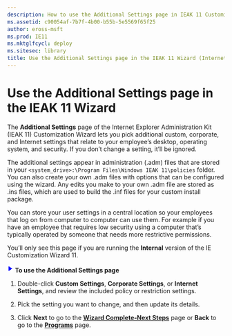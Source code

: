 ```yaml
---
description: How to use the Additional Settings page in IEAK 11 Customization Wizard for additional settings that relate to your employee’s desktop, operating system, and security.
ms.assetid: c90054af-7b7f-4b00-b55b-5e5569f65f25
author: eross-msft
ms.prod: IE11
ms.mktglfcycl: deploy
ms.sitesec: library
title: Use the Additional Settings page in the IEAK 11 Wizard (Internet Explorer Administration Kit 11 for IT Pros)
---
```


# Use the Additional Settings page in the IEAK 11 Wizard
The **Additional Settings** page of the Internet Explorer Administration Kit (IEAK 11) Customization Wizard lets you pick additional custom, corporate, and Internet settings that relate to your employee’s desktop, operating system, and security. If you don’t change a setting, it’ll be ignored.

The additional settings appear in administration (.adm) files that are stored in your `<system_drive>:\Program Files\Windows IEAK 11\policies` folder. You can also create your own .adm files with options that can be configured using the wizard. Any edits you make to your own .adm file are stored as .ins files, which are used to build the .inf files for your custom install package.

You can store your user settings in a central location so your employees that log on from computer to computer can use them. For example if you have an employee that requires low security using a computer that’s typically operated by someone that needs more restrictive permissions.

You’ll only see this page if you are running the **Internal** version of the IE Customization Wizard 11.

![](images/wedge.gif) **To use the Additional Settings page**

1.  Double-click **Custom Settings**, **Corporate Settings**, or **Internet Settings**, and review the included policy or restriction settings.

2.  Pick the setting you want to change, and then update its details.

3.  Click **Next** to go to the [**Wizard Complete-Next Steps**](wizard-complete-ieak11-wizard.md) page or **Back** to go to the [**Programs**](programs-ieak11-wizard.md) page.

 

 





